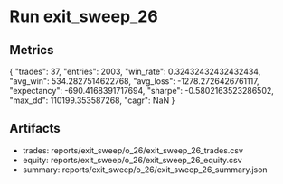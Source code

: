 # Run exit_sweep_26

## Metrics
{
  "trades": 37,
  "entries": 2003,
  "win_rate": 0.32432432432432434,
  "avg_win": 534.2827514622768,
  "avg_loss": -1278.2726426761117,
  "expectancy": -690.4168391717694,
  "sharpe": -0.5802163523286502,
  "max_dd": 110199.353587268,
  "cagr": NaN
}

## Artifacts
- trades: reports/exit_sweep/o_26/exit_sweep_26_trades.csv
- equity: reports/exit_sweep/o_26/exit_sweep_26_equity.csv
- summary: reports/exit_sweep/o_26/exit_sweep_26_summary.json